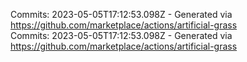 Commits: 2023-05-05T17:12:53.098Z - Generated via https://github.com/marketplace/actions/artificial-grass
<br>
Commits: 2023-05-05T17:12:53.098Z - Generated via https://github.com/marketplace/actions/artificial-grass
<br>
